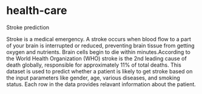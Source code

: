 # health-care

Stroke prediction

Stroke is a medical emergency. A stroke occurs when blood flow to a part of your brain is interrupted or reduced, preventing brain tissue from getting oxygen and nutrients. Brain cells begin to die within minutes.According to the World Health Organization (WHO) stroke is the 2nd leading cause of death globally, responsible for approximately 11% of total deaths. This dataset is used to predict whether a patient is likely to get stroke based on the input parameters like gender, age, various diseases, and smoking status. Each row in the data provides relavant information about the patient.
